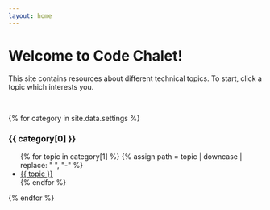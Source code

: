 ```yaml
---
layout: home
---
```

# Welcome to Code Chalet!
This site contains resources about different technical topics. To start, click a topic which interests you.

<br>


{% for category in site.data.settings %}
  <h3>{{ category[0] }}</h3>

  <ul>
    {% for topic in category[1] %}
    {% assign path = topic | downcase | replace: " ", "-" %}
    <li>
        <a href="{{ site.baseurl }}/docs/{{ topic | downcase | replace: ' ', '-'' }}">
          {{ topic }}
        </a>
    </li>
    {% endfor %}
  </ul>

{% endfor %}
